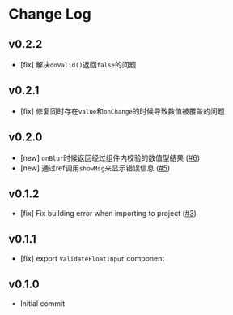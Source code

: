 # Change Log

## v0.2.2

- [fix] 解决`doValid()`返回`false`的问题

## v0.2.1

- [fix] 修复同时存在`value`和`onChange`的时候导致数值被覆盖的问题

## v0.2.0

- [new] `onBlur`时候返回经过组件内校验的数值型结果 ([#6](https://github.com/yyssc/validate-float-input/issues/6))
- [new] 通过ref调用`showMsg`来显示错误信息 ([#5](https://github.com/yyssc/validate-float-input/issues/5))

## v0.1.2

- [fix] Fix building error when importing to project ([#3](https://github.com/yyssc/validate-float-input/issues/3))

## v0.1.1

- [fix] export `ValidateFloatInput` component

## v0.1.0
- Initial commit
